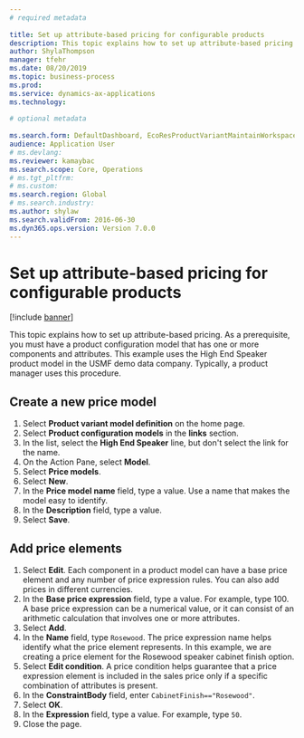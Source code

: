 ```yaml
--- 
# required metadata 
 
title: Set up attribute-based pricing for configurable products
description: This topic explains how to set up attribute-based pricing. 
author: ShylaThompson
manager: tfehr 
ms.date: 08/20/2019
ms.topic: business-process 
ms.prod:  
ms.service: dynamics-ax-applications 
ms.technology:  
 
# optional metadata 
 
ms.search.form: DefaultDashboard, EcoResProductVariantMaintainWorkspace, PCProductConfigurationModelListPage, PCPriceModelList, PCPriceModel, PCConstraintEditor   
audience: Application User 
# ms.devlang:  
ms.reviewer: kamaybac
ms.search.scope: Core, Operations 
# ms.tgt_pltfrm:  
# ms.custom:  
ms.search.region: Global
# ms.search.industry: 
ms.author: shylaw
ms.search.validFrom: 2016-06-30 
ms.dyn365.ops.version: Version 7.0.0 
---
```

# Set up attribute-based pricing for configurable products

[!include [banner](../../includes/banner.md)]

This topic explains how to set up attribute-based pricing. As a prerequisite, you must have a product configuration model that has one or more components and attributes. This example uses the High End Speaker product model in the USMF demo data company. Typically, a product manager uses this procedure.


## Create a new price model
1. Select **Product variant model definition** on the home page.
2. Select **Product configuration models** in the **links** section.
3. In the list, select the **High End Speaker** line, but don't select the link for the name.
4. On the Action Pane, select **Model**.
5. Select **Price models**.
6. Select **New**.
7. In the **Price model name** field, type a value. Use a name that makes the model easy to identify.  
8. In the **Description** field, type a value.
9. Select **Save**.

## Add price elements
1. Select **Edit**. Each component in a product model can have a base price element and any number of price expression rules. You can also add prices in different currencies.  
2. In the **Base price expression** field, type a value. For example, type 100. A base price expression can be a numerical value, or it can consist of an arithmetic calculation that involves one or more attributes.  
3. Select **Add**.
4. In the **Name** field, type `Rosewood`. The price expression name helps identify what the price element represents. In this example, we are creating a price element for the Rosewood speaker cabinet finish option.  
5. Select **Edit condition**. A price condition helps guarantee that a price expression element is included in the sales price only if a specific combination of attributes is present.  
6. In the **ConstraintBody** field, enter `CabinetFinish=="Rosewood"`.
7. Select **OK**.
8. In the **Expression** field, type a value. For example, type `50`. 
9. Close the page.

